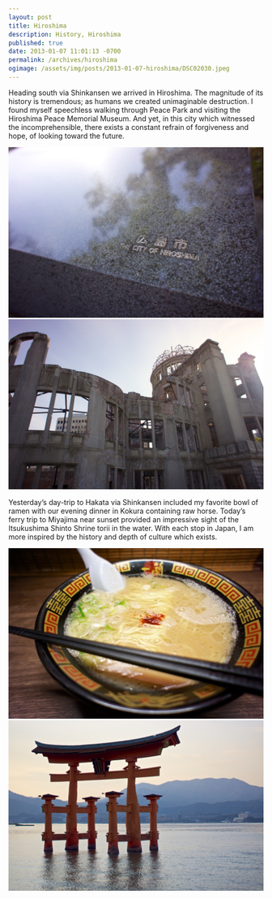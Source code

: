 ```yaml
---
layout: post
title: Hiroshima
description: History, Hiroshima
published: true
date: 2013-01-07 11:01:13 -0700
permalink: /archives/hiroshima
ogimage: /assets/img/posts/2013-01-07-hiroshima/DSC02030.jpeg
---
```

Heading south via Shinkansen we arrived in Hiroshima. The magnitude of its history is tremendous; as humans we created unimaginable destruction. I found myself speechless walking through Peace Park and visiting the Hiroshima Peace Memorial Museum. And yet, in this city which witnessed the incomprehensible, there exists a constant refrain of forgiveness and hope, of looking toward the future.

![Plaque commemorating the Atomic Bomb Dome][1]
![Atomic Bomb Dome, one of the few buildings left standing in August 1945][2]

Yesterday’s day-trip to Hakata via Shinkansen included my favorite bowl of ramen with our evening dinner in Kokura containing raw horse. Today’s ferry trip to Miyajima near sunset provided an impressive sight of the Itsukushima Shinto Shrine torii in the water. With each stop in Japan, I am more inspired by the history and depth of culture which exists.

![Ramen in Hakata][3]
![Itsukushima Shinto Shrine torii][4]

[1]: /assets/img/posts/2013-01-07-hiroshima/DSC01972.jpeg
[2]: /assets/img/posts/2013-01-07-hiroshima/DSC01976.jpeg
[3]: /assets/img/posts/2013-01-07-hiroshima/DSC01985.jpeg
[4]: /assets/img/posts/2013-01-07-hiroshima/DSC02030.jpeg
